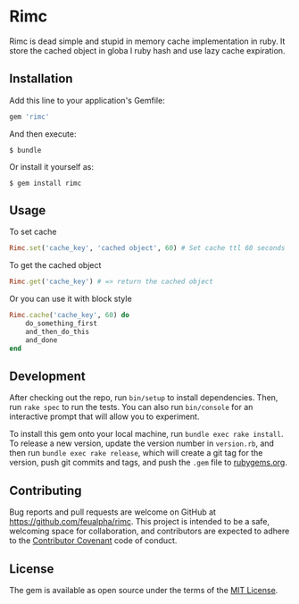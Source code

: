 # Rimc

Rimc is dead simple and stupid in memory cache implementation in ruby. It store the cached object in globa  l ruby hash and use lazy cache expiration.

## Installation

Add this line to your application's Gemfile:

```ruby
gem 'rimc'
```

And then execute:

    $ bundle

Or install it yourself as:

    $ gem install rimc

## Usage

To set cache

``` ruby
Rimc.set('cache_key', 'cached object', 60) # Set cache ttl 60 seconds
```

To get the cached object
``` ruby
Rimc.get('cache_key') # => return the cached object
```

Or you can use it with block style
```ruby
Rimc.cache('cache_key', 60) do
    do_something_first
    and_then_do_this
    and_done
end
```

## Development

After checking out the repo, run `bin/setup` to install dependencies. Then, run `rake spec` to run the tests. You can also run `bin/console` for an interactive prompt that will allow you to experiment.

To install this gem onto your local machine, run `bundle exec rake install`. To release a new version, update the version number in `version.rb`, and then run `bundle exec rake release`, which will create a git tag for the version, push git commits and tags, and push the `.gem` file to [rubygems.org](https://rubygems.org).

## Contributing

Bug reports and pull requests are welcome on GitHub at https://github.com/feualpha/rimc. This project is intended to be a safe, welcoming space for collaboration, and contributors are expected to adhere to the [Contributor Covenant](http://contributor-covenant.org) code of conduct.

## License

The gem is available as open source under the terms of the [MIT License](https://opensource.org/licenses/MIT).
